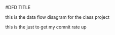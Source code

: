  #DFD TITLE

this is the data flow disagram for the class project 


this is the just to get my comnit rate up

